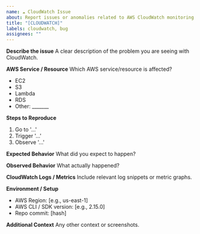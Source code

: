 ```yaml
---
name: ☁️ CloudWatch Issue
about: Report issues or anomalies related to AWS CloudWatch monitoring
title: "[CLOUDWATCH]"
labels: cloudwatch, bug
assignees: ""
---
```


**Describe the issue**
A clear description of the problem you are seeing with CloudWatch.

**AWS Service / Resource**
Which AWS service/resource is affected?  
- EC2
- S3
- Lambda
- RDS
- Other: _______

**Steps to Reproduce**
1. Go to '...'
2. Trigger '...'
3. Observe '...'

**Expected Behavior**
What did you expect to happen?

**Observed Behavior**
What actually happened?

**CloudWatch Logs / Metrics**
Include relevant log snippets or metric graphs.

**Environment / Setup**
- AWS Region: [e.g., us-east-1]
- AWS CLI / SDK version: [e.g., 2.15.0]
- Repo commit: [hash]

**Additional Context**
Any other context or screenshots.
